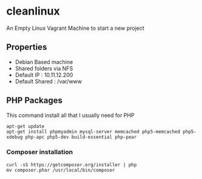 # cleanlinux

An Empty Linux Vagrant Machine to start a new project

## Properties
  
- Debian Based machine
- Shared folders via NFS
- Default IP : 10.11.12.200
- Default Shared : /var/www

## PHP Packages

This command install all that I usually need for PHP
   
```
apt-get update
apt-get install phpmyadmin mysql-server memcached php5-memcached php5-xdebug php-apc php5-dev build-essential php-pear 
```

### Composer installation

``` 
curl -sS https://getcomposer.org/installer | php
mv composer.phar /usr/local/bin/composer
```


